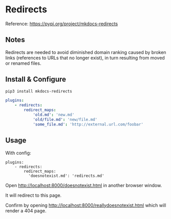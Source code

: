 # Redirects

Reference: <https://pypi.org/project/mkdocs-redirects>

## Notes

Redirects are needed to avoid diminished domain ranking 
caused by broken links (references to URLs that no longer exist),
in turn resulting from moved or renamed files.

## Install & Configure

```bash
pip3 install mkdocs-redirects
```

```yaml
plugins:
    - redirects:
        redirect_maps:
            'old.md': 'new.md'
            'old/file.md': 'new/file.md'
            'some_file.md': 'http://external.url.com/foobar'
```

## Usage

With config:

```
plugins:
    - redirects:
        redirect_maps:
          'doesnotexist.md': 'redirects.md'
```

Open <http://localhost:8000/doesnotexist.html> in another browser window.

It will redirect to this page.


Confirm by opening <http://localhost:8000/reallydoesnotexist.html> 
which will render a 404 page.
